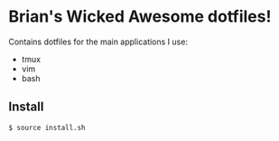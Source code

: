 # Brian's Wicked Awesome dotfiles!
Contains dotfiles for the main applications I use:
 - tmux
 - vim
 - bash

## Install
```bash
$ source install.sh
```
